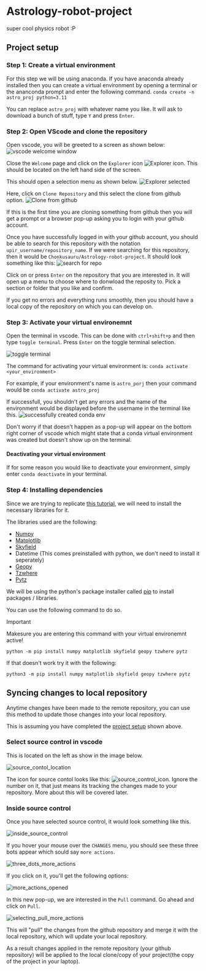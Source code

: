 # Astrology-robot-project
super cool physics robot :P

## Project setup
### Step 1: Create a virtual environment

For this step we will be using anaconda.
If you have anaconda already installed then you can create a virtual environment by opening a terminal or the ananconda prompt and enter the following command.
`conda create -n astro_proj python=3.11`

You can replace `astro_proj` with whatever name you like.
It will ask to download a bunch of stuff, type `Y` and press `Enter`.

### Step 2: Open VScode and clone the repository

Open vscode, you will be greeted to a screen as shown below:
![vscode welcome window](./images/vscode_welcome.png)

Close the `Welcome` page and click on the `Explorer` icon
![Explorer icon](./images/Explorer_icon.png).
This should be located on the left hand side of the screen.

This should open a selection menu as shown below.
![Explorer selected](./images/Explorer_selected.png)

Here, click on `Clone Repository` and this select the clone from github option.
![Clone from github](./images/clone_from_github.png)

If this is the first time you are cloning something from github then you will get a prompt or a browser pop-up asking you to login with your github account.

Once you have successfully logged in with your github account, you should be able to search for this repository with the notation `upir_username/repository_name`. If we were searching for this repository, then it would be `Chonkusauru/Astrology-robot-project`.
It should look something like this:
![search for repo](./images/search_for_repo.png)

Click on or press `Enter` on the repository that you are interested in. It will open up a menu to choose where to donwload the reposity to. Pick a section or folder that you like and confirm.

If you get no errors and everything runs smoothly, then you should have a local copy of the repository on which you can develop on.

### Step 3: Activate your virtual environemnt

Open the terminal in vscode. This can be done with `ctrl+shift+p`
and then type `toggle terminal`. Press `Enter` on the toggle terminal selection.

![toggle terminal](./images/toggle_terminal.png)

The command for activating your virtual environment is:
`conda activate <your_environment>`

For example, if your environment's name is `astro_porj` then your
command would be `conda activate astro_proj`

If successfull, you shouldn't get any errors and the name of the environment would 
be displayed before the username in the terminal like this.
![successfully created conda env](./images/created_conda_env.png)

Don't worry if that doesn't happen as a pop-up will appear on the bottom right corner of vscode which might state that a conda virtual environment was created but doesn't show up on the terminal.

#### Deactivating your virtual environment
If for some reason you would like to deactivate your environment,
simply enter `conda deactivate` in your terminal.

### Step 4: Installing dependencies

Since we are trying to replicate [this tutorial](https://viyaleta.medium.com/how-to-make-a-sky-map-in-python-a362bf722bb2), we will need to install the necessary libraries for it.

The libraries used are the following:
- [Numpy](https://numpy.org/)
- [Matplotlib](https://matplotlib.org/)
- [Skyfield](https://rhodesmill.org/skyfield/)
- Datetime (This comes preinstalled with python, we don't need to install it seperately)
- [Geopy](https://geopy.readthedocs.io/en/stable/)
- [Tzwhere](https://pypi.org/project/tzwhere/)
- [Pytz](https://pypi.org/project/pytz/)

We will be using the python's package installer called [pip](https://packaging.python.org/en/latest/tutorials/installing-packages/) to install packages / libraries.

You can use the following command to do so.
> [!IMPORTANT]  
> Makesure you are entering this command with your virtual environemnt active!

```
python -m pip install numpy matplotlib skyfield geopy tzwhere pytz
```

If that doesn't work try it with the following:
```
python3 -m pip install numpy matplotlib skyfield geopy tzwhere pytz
```

## Syncing changes to local repository

Anytime changes have been made to the remote repository, you can use this method to update those changes into your local repository.

This is assuming you have completed the [project setup](#project-setup) shown above.

### Select source control in vscode

This is located on the left as show in the image below.

![source_contol_location](./images/source_control_location.png)

The icon for source contol looks like this: ![source_control_icon](./images/source_control_icon.png). Ignore the number on it, that just means its tracking the changes made to your repository. More about this will be covered later.

### Inside source control

Once you have selected source control, it would look something like this. 

![inside_source_control](./images/inside_source_control.png)

If you hover your mouse over the `CHANGES` menu, you should see these three bots appear which sould say `more actions`.

![three_dots_more_actions](./images/three_dots_more_action.png)

If you click on it, you'll get the following options:

![more_actions_opened](./images/more_actions_opened.png)

In this new pop-up, we are interested in the `Pull` command.
Go ahead and click on `Pull`.

![selecting_pull_more_actions](./images/selecting_pull_more_actions.png)

This will "pull" the changes from the github repository and merge it with the local repository, which will update your local repository. 

As a result changes applied in the remote repository (your github repository) will be applied to the local clone/copy of your project(the copy of the project in your laptop).

